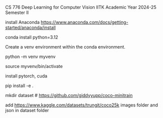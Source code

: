 CS 776 Deep Learning for Computer Vision
IITK Academic Year 2024-25 Semester II

install Anaconda
https://www.anaconda.com/docs/getting-started/anaconda/install

conda install python=3.12

Create a venv environment within the conda environment.

python -m venv myvenv

source myvenv/bin/activate

install pytorch, cuda 

pip install -e .

mkdir dataset # https://github.com/giddyyupp/coco-minitrain

add https://www.kaggle.com/datasets/trungit/coco25k images folder and json in dataset folder
